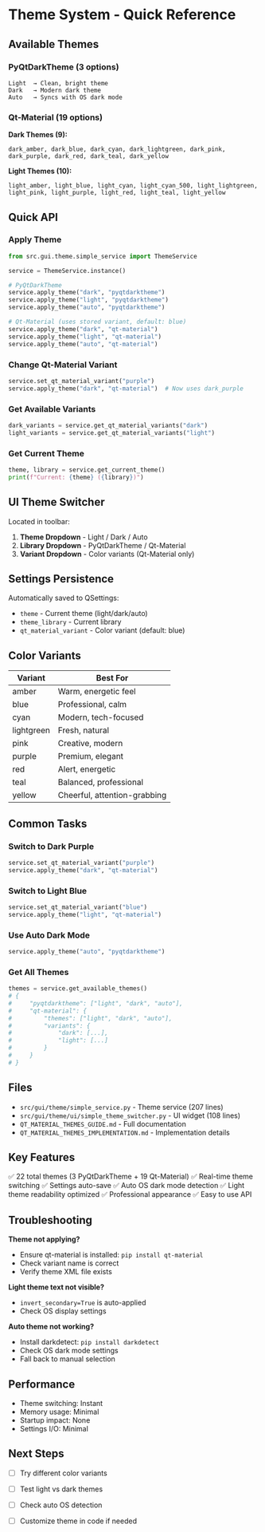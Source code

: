 # Theme System - Quick Reference

## Available Themes

### PyQtDarkTheme (3 options)
```
Light  → Clean, bright theme
Dark   → Modern dark theme
Auto   → Syncs with OS dark mode
```

### Qt-Material (19 options)

**Dark Themes (9):**
```
dark_amber, dark_blue, dark_cyan, dark_lightgreen, dark_pink,
dark_purple, dark_red, dark_teal, dark_yellow
```

**Light Themes (10):**
```
light_amber, light_blue, light_cyan, light_cyan_500, light_lightgreen,
light_pink, light_purple, light_red, light_teal, light_yellow
```

## Quick API

### Apply Theme
```python
from src.gui.theme.simple_service import ThemeService

service = ThemeService.instance()

# PyQtDarkTheme
service.apply_theme("dark", "pyqtdarktheme")
service.apply_theme("light", "pyqtdarktheme")
service.apply_theme("auto", "pyqtdarktheme")

# Qt-Material (uses stored variant, default: blue)
service.apply_theme("dark", "qt-material")
service.apply_theme("light", "qt-material")
service.apply_theme("auto", "qt-material")
```

### Change Qt-Material Variant
```python
service.set_qt_material_variant("purple")
service.apply_theme("dark", "qt-material")  # Now uses dark_purple
```

### Get Available Variants
```python
dark_variants = service.get_qt_material_variants("dark")
light_variants = service.get_qt_material_variants("light")
```

### Get Current Theme
```python
theme, library = service.get_current_theme()
print(f"Current: {theme} ({library})")
```

## UI Theme Switcher

Located in toolbar:
1. **Theme Dropdown** - Light / Dark / Auto
2. **Library Dropdown** - PyQtDarkTheme / Qt-Material
3. **Variant Dropdown** - Color variants (Qt-Material only)

## Settings Persistence

Automatically saved to QSettings:
- `theme` - Current theme (light/dark/auto)
- `theme_library` - Current library
- `qt_material_variant` - Color variant (default: blue)

## Color Variants

| Variant | Best For |
|---------|----------|
| amber | Warm, energetic feel |
| blue | Professional, calm |
| cyan | Modern, tech-focused |
| lightgreen | Fresh, natural |
| pink | Creative, modern |
| purple | Premium, elegant |
| red | Alert, energetic |
| teal | Balanced, professional |
| yellow | Cheerful, attention-grabbing |

## Common Tasks

### Switch to Dark Purple
```python
service.set_qt_material_variant("purple")
service.apply_theme("dark", "qt-material")
```

### Switch to Light Blue
```python
service.set_qt_material_variant("blue")
service.apply_theme("light", "qt-material")
```

### Use Auto Dark Mode
```python
service.apply_theme("auto", "pyqtdarktheme")
```

### Get All Themes
```python
themes = service.get_available_themes()
# {
#     "pyqtdarktheme": ["light", "dark", "auto"],
#     "qt-material": {
#         "themes": ["light", "dark", "auto"],
#         "variants": {
#             "dark": [...],
#             "light": [...]
#         }
#     }
# }
```

## Files

- `src/gui/theme/simple_service.py` - Theme service (207 lines)
- `src/gui/theme/ui/simple_theme_switcher.py` - UI widget (108 lines)
- `QT_MATERIAL_THEMES_GUIDE.md` - Full documentation
- `QT_MATERIAL_THEMES_IMPLEMENTATION.md` - Implementation details

## Key Features

✅ 22 total themes (3 PyQtDarkTheme + 19 Qt-Material)
✅ Real-time theme switching
✅ Settings auto-save
✅ Auto OS dark mode detection
✅ Light theme readability optimized
✅ Professional appearance
✅ Easy to use API

## Troubleshooting

**Theme not applying?**
- Ensure qt-material is installed: `pip install qt-material`
- Check variant name is correct
- Verify theme XML file exists

**Light theme text not visible?**
- `invert_secondary=True` is auto-applied
- Check OS display settings

**Auto theme not working?**
- Install darkdetect: `pip install darkdetect`
- Check OS dark mode settings
- Fall back to manual selection

## Performance

- Theme switching: Instant
- Memory usage: Minimal
- Startup impact: None
- Settings I/O: Minimal

## Next Steps

- [ ] Try different color variants
- [ ] Test light vs dark themes
- [ ] Check auto OS detection
- [ ] Customize theme in code if needed

